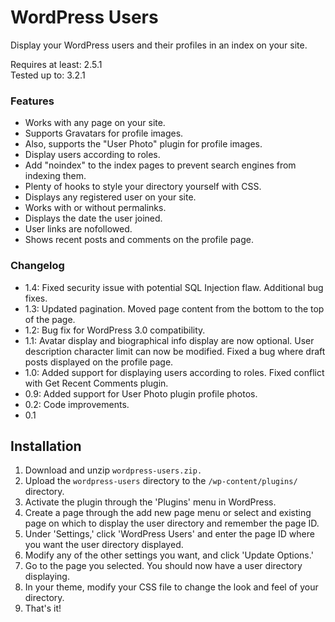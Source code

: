 # WordPress Users

Display your WordPress users and their profiles in an index on your site.

Requires at least: 2.5.1  
Tested up to: 3.2.1

### Features

* Works with any page on your site. 
* Supports Gravatars for profile images.
* Also, supports the "User Photo" plugin for profile images. 
* Display users according to roles.
* Add "noindex" to the index pages to prevent search engines from indexing them. 
* Plenty of hooks to style your directory yourself with CSS. 
* Displays any registered user on your site.
* Works with or without permalinks. 
* Displays the date the user joined.
* User links are nofollowed. 
* Shows recent posts and comments on the profile page.

### Changelog

* 1.4: Fixed security issue with potential SQL Injection flaw. Additional bug fixes.
* 1.3: Updated pagination. Moved page content from the bottom to the top of the page.
* 1.2: Bug fix for WordPress 3.0 compatibility.
* 1.1: Avatar display and biographical info display are now optional. User description character limit can now be modified. Fixed a bug where draft posts displayed on the profile page.
* 1.0: Added support for displaying users according to roles. Fixed conflict with Get Recent Comments plugin.
* 0.9: Added support for User Photo plugin profile photos.
* 0.2: Code improvements.
* 0.1

## Installation

1. Download and unzip `wordpress-users.zip.`
1. Upload the `wordpress-users` directory to the `/wp-content/plugins/` directory.
1. Activate the plugin through the 'Plugins' menu in WordPress.
1. Create a page through the add new page menu or select and existing page on which to display the user directory and remember the page ID.
1. Under 'Settings,' click 'WordPress Users' and enter the page ID where you want the user directory displayed.
1. Modify any of the other settings you want, and click 'Update Options.' 
1. Go to the page you selected. You should now have a user directory displaying.
1. In your theme, modify your CSS file to change the look and feel of your directory.
1. That's it!
